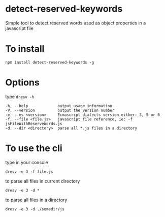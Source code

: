 # detect-reserved-keywords
Simple tool to detect reserved words used as object properties in a javascript file


# To install

```npm install detect-reserved-keywords -g```

# Options

type ```dresv -h```

    -h, --help             output usage information
    -V, --version          output the version number
    -e, --es <version>     Ecmascript dialects version either: 3, 5 or 6
    -f, --file <file.js>   javascript file reference, ie: -f jsFileWithReserveWords.js
    -d, --dir <directory>  parse all *.js files in a directory

# To use the cli
type in your console

```dresv -e 3 -f file.js```

to parse all files in current directory

```dresv -e 3 -d *```

to parse all files in a directory

```dresv -e 3 -d ./somedir/js```
